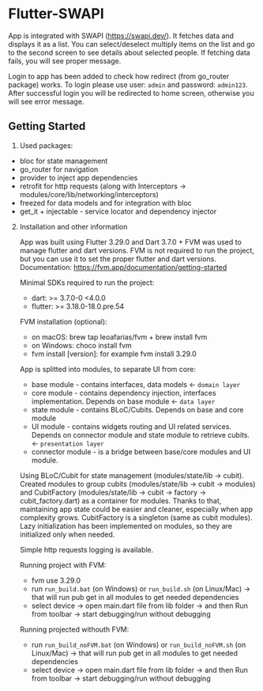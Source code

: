 # Flutter-SWAPI

App is integrated with SWAPI (https://swapi.dev/). It fetches data and displays it as a list. You can select/deselect multiply items on the list and go to the second screen to see details about selected people. If fetching data fails, you will see proper message.

Login to app has been added to check how redirect (from go_router package) works. To login please use user: `admin` and password: `admin123`.
After successful login you will be redirected to home screen, otherwise you will see error message.

## Getting Started

1. Used packages:

- bloc for state management
- go_router for navigation
- provider to inject app dependencies
- retrofit for http requests (along with Interceptors -> modules/core/lib/networking/interceptors)
- freezed for data models and for integration with bloc
- get_it + injectable - service locator and dependency injector

2. Installation and other information

   App was built using Flutter 3.29.0 and Dart 3.7.0 + FVM was used to manage flutter and dart versions. FVM is not required to run the project, but you can use it to set the proper flutter and dart versions. Documentation: https://fvm.app/documentation/getting-started

   Minimal SDKs required to run the project:

   - dart: >= 3.7.0-0 <4.0.0
   - flutter: >= 3.18.0-18.0.pre.54

   FVM installation (optional):

   - on macOS: brew tap leoafarias/fvm + brew install fvm
   - on Windows: choco install fvm
   - fvm install [version]: for example fvm install 3.29.0

   App is splitted into modules, to separate UI from core:

   - base module - contains interfaces, data models <- `domain layer`
   - core module - contains dependency injection, interfaces implementation. Depends on base module <- `data layer`
   - state module - contains BLoC/Cubits. Depends on base and core module
   - UI module - contains widgets routing and UI related services. Depends on connector module and state module to retrieve cubits. <- `presentation layer`
   - connector module - is a bridge between base/core modules and UI module.

   Using BLoC/Cubit for state management (modules/state/lib -> cubit). Created modules to group cubits (modules/state/lib -> cubit -> modules) and CubitFactory (modules/state/lib -> cubit -> factory -> cubit_factory.dart) as a container for modules. Thanks to that, maintaining app state could be easier and cleaner, especially when app complexity grows. CubitFactory is a singleton (same as cubit modules). Lazy initialization has been implemented on modules, so they are initialized only when needed.

   Simple http requests logging is available.

   Running project with FVM:

   - fvm use 3.29.0
   - run `run_build.bat` (on Windows) or `run_build.sh` (on Linux/Mac) -> that will run pub get in all modules to get needed dependencies
   - select device -> open main.dart file from lib folder -> and then Run from toolbar -> start debugging/run without debugging

   Running projected withouth FVM:

   - run `run_build_noFVM.bat` (on Windows) or `run_build_noFVM.sh` (on Linux/Mac) -> that will run pub get in all modules to get needed dependencies
   - select device -> open main.dart file from lib folder -> and then Run from toolbar -> start debugging/run without debugging
